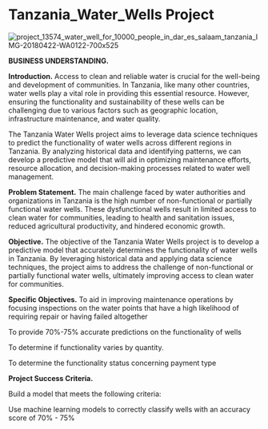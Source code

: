 # Tanzania_Water_Wells Project
![project_13574_water_well_for_10000_people_in_dar_es_salaam_tanzania_IMG-20180422-WA0122-700x525](https://github.com/NyagahBrian/Tanzania_Water_Wells/assets/124655143/6d89094c-41a0-40c0-8dd2-437e6d90060d)


**BUSINESS UNDERSTANDING.**

**Introduction.**
Access to clean and reliable water is crucial for the well-being and development of communities. In Tanzania, like many other countries, water wells play a vital role in providing this essential resource. However, ensuring the functionality and sustainability of these wells can be challenging due to various factors such as geographic location, infrastructure maintenance, and water quality.

The Tanzania Water Wells project aims to leverage data science techniques to predict the functionality of water wells across different regions in Tanzania. By analyzing historical data and identifying patterns, we can develop a predictive model that will aid in optimizing maintenance efforts, resource allocation, and decision-making processes related to water well management.

**Problem Statement.**
The main challenge faced by water authorities and organizations in Tanzania is the high number of non-functional or partially functional water wells. These dysfunctional wells result in limited access to clean water for communities, leading to health and sanitation issues, reduced agricultural productivity, and hindered economic growth.

**Objective.**
The objective of the Tanzania Water Wells project is to develop a predictive model that accurately determines the functionality of water wells in Tanzania. By leveraging historical data and applying data science techniques, the project aims to address the challenge of non-functional or partially functional water wells, ultimately improving access to clean water for communities.

**Specific Objectives.**
To aid in improving maintenance operations by focusing inspections on the water points that have a high likelihood of requiring repair or having failed altogether

To provide 70%-75% accurate predictions on the functionality of wells

To determine if functionality varies by quantity.

To determine the functionality status concerning payment type

**Project Success Criteria.**

Build a model that meets the following criteria:

Use machine learning models to correctly classify wells with an accuracy score of 70% - 75%


